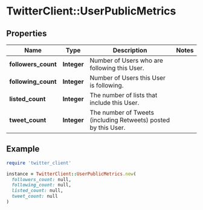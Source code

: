 # TwitterClient::UserPublicMetrics

## Properties

| Name | Type | Description | Notes |
| ---- | ---- | ----------- | ----- |
| **followers_count** | **Integer** | Number of Users who are following this User. |  |
| **following_count** | **Integer** | Number of Users this User is following. |  |
| **listed_count** | **Integer** | The number of lists that include this User. |  |
| **tweet_count** | **Integer** | The number of Tweets (including Retweets) posted by this User. |  |

## Example

```ruby
require 'twitter_client'

instance = TwitterClient::UserPublicMetrics.new(
  followers_count: null,
  following_count: null,
  listed_count: null,
  tweet_count: null
)
```

